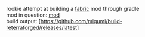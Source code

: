 rookie attempt at building a [fabric](https://fabricmc.org) mod through gradle  
mod in question: [mod](https://github.com/racoonman2/ReTerraForged)  
build output: [https://github.com/miqumi/build-reterraforged/releases/latest]

